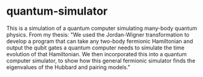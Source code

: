 # quantum-simulator
This is a simulation of a quantum computer simulating many-body quantum physics. From my thesis: "We used the Jordan-Wigner transformation to develop a program that can take any two-body fermionic Hamiltonian and output the qubit gates a quantum computer needs to simulate the time evolution of that Hamiltonian. We then incorporated this into a quantum computer simulator, to show how this general fermionic simulator finds the eigenvalues of the Hubbard and pairing models."

